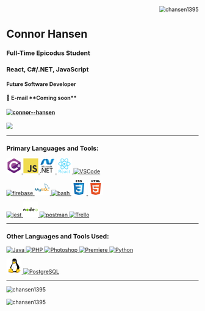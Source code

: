 <p>&nbsp;<img align="right"
    src="https://github-readme-stats.vercel.app/api?username=chansen1395&show_icons=true&hide=stars&border_radius=25&border_color=8a2387&bg_color=0,8a2387,e94057,f27121&title_color=fff&text_color=fff&locale=en"
    alt="chansen1395" />

<h1 align="left">Connor Hansen</h1>
<h3 align="left">Full-Time Epicodus Student</h3>
<h3 align="left">React, C#/.NET, JavaScript</h3>
<h4 align="left">Future Software Developer</h4>
<h4 align="left">📧 E-mail **Coming soon**</h4>
</p>

<h4 align="left"><a 
    href="https://linkedin.com/in/connor--hansen" target="blank">
    <img align="center"
    src="https://raw.githubusercontent.com/rahuldkjain/github-profile-readme-generator/master/src/images/icons/Social/linked-in-alt.svg"
    alt="connor--hansen" height="30" width="40" /></a>
</h4>

![](https://komarev.com/ghpvc/?username=chansen1395)

<hr>

<h3 align="left">Primary Languages and Tools:</h3>
<p align="left">

  <a 
    href="https://www.w3schools.com/cs/" target="_blank"> <img
    src="https://raw.githubusercontent.com/devicons/devicon/master/icons/csharp/csharp-original.svg" alt="csharp"
    width="40" height="40" /> 
  </a> <a 
    href="https://developer.mozilla.org/en-US/docs/Web/JavaScript"
    target="_blank"> <img
    src="https://raw.githubusercontent.com/devicons/devicon/master/icons/javascript/javascript-original.svg"
    alt="javascript" width="40" height="40" /> 
  </a> <a 
    href="https://dotnet.microsoft.com/" target="_blank"> <img
    src="https://raw.githubusercontent.com/devicons/devicon/master/icons/dot-net/dot-net-original-wordmark.svg"
    alt="dotnet" width="40" height="40" /> 
  </a> <a href="https://reactjs.org/" target="_blank"> <img
    src="https://raw.githubusercontent.com/devicons/devicon/master/icons/react/react-original-wordmark.svg"
    alt="react" width="40" height="40" /> 
  </a> <a 
    href="https://code.visualstudio.com/" target="_blank"> <img src="https://cdn.jsdelivr.net/gh/devicons/devicon/icons/vscode/vscode-original.svg"
    alt="VSCode" width="40" height="40" /> 
  </a> 

  <a 
    href="https://firebase.google.com/" target="_blank"> <img
    src="https://www.vectorlogo.zone/logos/firebase/firebase-icon.svg" alt="firebase" width="40" height="40" /> 
  </a> <a 
    href="https://www.mysql.com/" target="_blank"> <img
    src="https://raw.githubusercontent.com/devicons/devicon/master/icons/mysql/mysql-original-wordmark.svg"
    alt="mysql" width="40" height="40" /> 
  </a> <a 
    href="https://www.gnu.org/software/bash/" target="_blank"> <img
    src="https://www.vectorlogo.zone/logos/gnu_bash/gnu_bash-icon.svg" alt="bash" width="40" height="40" /> 
  </a> <a 
    href="https://www.w3schools.com/css/" target="_blank"> <img
    src="https://raw.githubusercontent.com/devicons/devicon/master/icons/css3/css3-original-wordmark.svg" alt="css3"
    width="40" height="40" /> 
  </a> <a
    href="https://www.w3.org/html/" target="_blank"> <img
    src="https://raw.githubusercontent.com/devicons/devicon/master/icons/html5/html5-original-wordmark.svg"
    alt="html5" width="40" height="40" /> 
  </a>
        
  <a
    href="https://jestjs.io" target="_blank"> <img
    src="https://www.vectorlogo.zone/logos/jestjsio/jestjsio-icon.svg" alt="jest" width="40" height="40" /> 
  </a> <a 
    href="https://nodejs.org" target="_blank"> <img
    src="https://raw.githubusercontent.com/devicons/devicon/master/icons/nodejs/nodejs-original-wordmark.svg"
    alt="nodejs" width="40" height="40" /> 
  </a> <a 
    href="https://postman.com" target="_blank"> <img
    src="https://www.vectorlogo.zone/logos/getpostman/getpostman-icon.svg" alt="postman" width="40" height="40" />
  </a> <a 
    href="https://trello.com/" target="_blank"> <img 
    src="https://cdn.jsdelivr.net/gh/devicons/devicon/icons/trello/trello-plain.svg" alt="Trello" width="40" height="40"/> 
  </a> 

</p>

<hr>

<h3 align="left">Other Languages and Tools Used:</h3>
<p align="left">

<a 
  href="https://www.java.com/en/download/help/whatis_java.html" target="_blank"> <img 
  src="https://cdn.jsdelivr.net/gh/devicons/devicon/icons/java/java-original-wordmark.svg" alt="Java" width="40" height="40" /> 
</a> <a 
  href="https://www.php.net/" target="_blank"> <img src="https://cdn.jsdelivr.net/gh/devicons/devicon/icons/php/php-plain.svg" alt="PHP" width="40" height="40" /> 
</a> <a 
  href="https://www.adobe.com/products/photoshop.html" target="_blank"> <img src="https://cdn.jsdelivr.net/gh/devicons/devicon/icons/photoshop/photoshop-line.svg"     alt="Photoshop" width="40" height="40" /> 
</a> <a 
  href="https://www.adobe.com/products/premiere.html" target="_blank"> <img 
  src="https://cdn.jsdelivr.net/gh/devicons/devicon/icons/premierepro/premierepro-original.svg" alt="Premiere" width="40" height="40" /> 
</a> <a 
  href="https://www.python.org/" target="_blank"> <img 
  src="https://cdn.jsdelivr.net/gh/devicons/devicon/icons/python/python-original.svg" alt="Python" width="40" height="40" /> 
</a> 

<a
  href="https://www.linux.org/" target="_blank"> <img
  src="https://raw.githubusercontent.com/devicons/devicon/master/icons/linux/linux-original.svg" alt="linux"
  width="40" height="40" /> 
</a> <a 
  href="https://www.postgresql.org/" target="_blank"> <img 
  src="https://cdn.jsdelivr.net/gh/devicons/devicon/icons/postgresql/postgresql-original-wordmark.svg" alt="PostgreSQL" width="40" height="40" /> 
</a> 

</p>

<hr>

<p><img align="center"
    src="https://github-readme-stats.vercel.app/api/top-langs?username=chansen1395&layout=compact&show_icons=true&theme=solarized-dark&locale=en"
    alt="chansen1395" /></p>

<!-- <p>&nbsp;<img align="center"
    src="https://github-readme-stats.vercel.app/api?username=chansen1395&show_icons=true&hide=stars&theme=solarized-dark&locale=en"
    alt="chansen1395" /></p>
-->

<p><img align="center" src="https://github-readme-streak-stats.herokuapp.com/?user=chansen1395&theme=solarized-dark"
    alt="chansen1395" /></p>
    
    
<!-- Gradient option - not available on streak stats
<p><img align="center"
    src="https://github-readme-stats.vercel.app/api/top-langs?username=chansen1395&layout=compact&show_icons=true&border_radius=25&border_color=8a2387&bg_color=0,8a2387,e94057,f27121&title_color=fff&text_color=fff&locale=en"
    alt="chansen1395" /></p>

<p>&nbsp;<img align="center"
    src="https://github-readme-stats.vercel.app/api?username=chansen1395&show_icons=true&hide=stars&border_radius=25&border_color=8a2387&bg_color=0,8a2387,e94057,f27121&title_color=fff&text_color=fff&locale=en"
    alt="chansen1395" /></p>
-->
